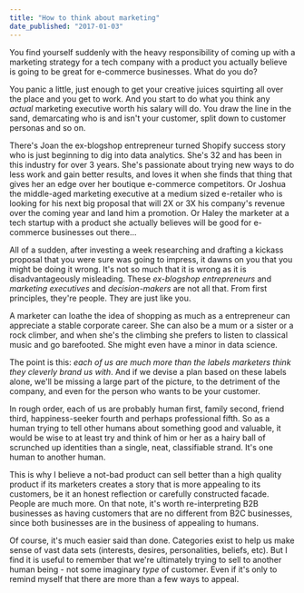 ```yaml
---
title: "How to think about marketing"
date_published: "2017-01-03"
---
```


You find yourself suddenly with the heavy responsibility of coming up with a marketing strategy for a tech company with a product you actually believe is going to be great for e-commerce businesses. What do you do?

You panic a little, just enough to get your creative juices squirting all over the place and you get to work. And you start to do what you think any _actual_ marketing executive worth his salary will do. You draw the line in the sand, demarcating who is and isn't your customer, split down to customer personas and so on.

There's Joan the ex-blogshop entrepreneur turned Shopify success story who is just beginning to dig into data analytics. She's 32 and has been in this industry for over 3 years. She's passionate about trying new ways to do less work and gain better results, and loves it when she finds that thing that gives her an edge over her boutique e-commerce competitors. Or Joshua the middle-aged marketing executive at a medium sized e-retailer who is looking for his next big proposal that will 2X or 3X his company's revenue over the coming year and land him a promotion. Or Haley the marketer at a tech startup with a product she actually believes will be good for e-commerce businesses out there...

All of a sudden, after investing a week researching and drafting a kickass proposal that you were sure was going to impress, it dawns on you that you might be doing it wrong. It's not so much that it is wrong as it is disadvantageously misleading. These _ex-blogshop entrepreneurs_ and _marketing executives_ and _decision-makers_ are not all that. From first principles, they're people. They are just like you.

A marketer can loathe the idea of shopping as much as a entrepreneur can appreciate a stable corporate career. She can also be a mum or a sister or a rock climber, and when she's the climbing she prefers to listen to classical music and go barefooted. She might even have a minor in data science.

The point is this: _each of us are much more than the labels marketers think they cleverly brand us with_. And if we devise a plan based on these labels alone, we'll be missing a large part of the picture, to the detriment of the company, and even for the person who wants to be your customer.

In rough order, each of us are probably human first, family second, friend third, happiness-seeker fourth and perhaps professional fifth. So as a human trying to tell other humans about something good and valuable, it would be wise to at least try and think of him or her as a hairy ball of scrunched up identities than a single, neat, classifiable strand. It's one human to another human.

This is why I believe a not-bad product can sell better than a high quality product if its marketers creates a story that is more appealing to its customers, be it an honest reflection or carefully constructed facade. People are much more. On that note, it's worth re-interpreting B2B businesses as having customers that are no different from B2C businesses, since both businesses are in the business of appealing to humans.

Of course, it's much easier said than done. Categories exist to help us make sense of vast data sets (interests, desires, personalities, beliefs, etc). But I find it is useful to remember that we're ultimately trying to sell to another human being - not some imaginary _type_ of customer. Even if it's only to remind myself that there are more than a few ways to appeal.
